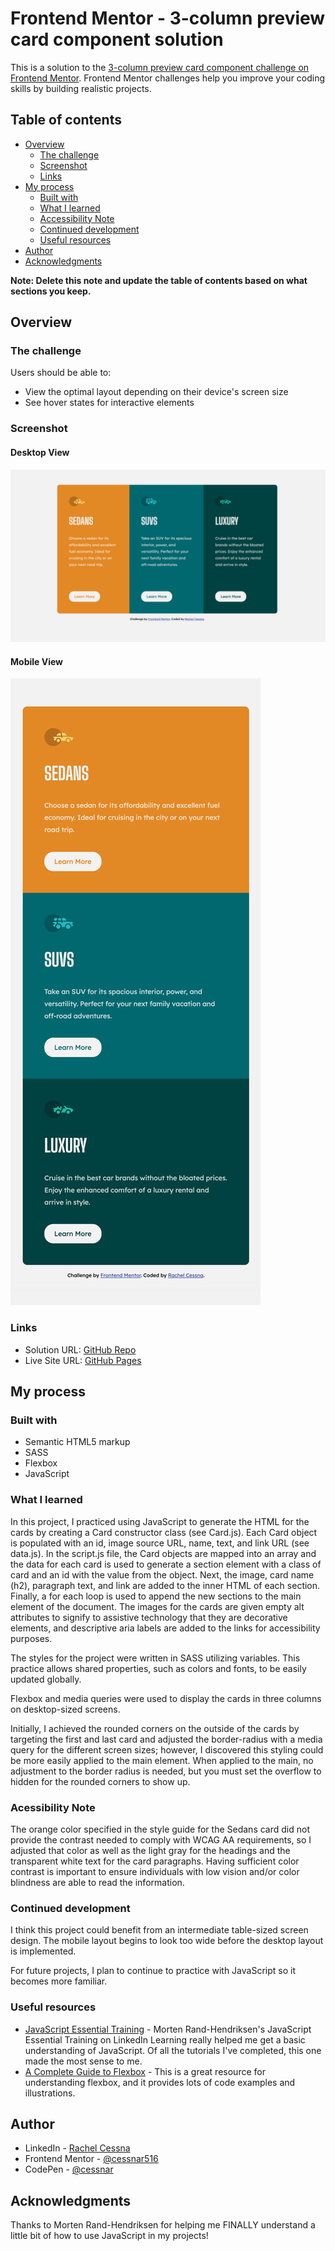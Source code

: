# Frontend Mentor - 3-column preview card component solution

This is a solution to the [3-column preview card component challenge on Frontend Mentor](https://www.frontendmentor.io/challenges/3column-preview-card-component-pH92eAR2-). Frontend Mentor challenges help you improve your coding skills by building realistic projects. 

## Table of contents

- [Overview](#overview)
  - [The challenge](#the-challenge)
  - [Screenshot](#screenshot)
  - [Links](#links)
- [My process](#my-process)
  - [Built with](#built-with)
  - [What I learned](#what-i-learned)
  - [Accessibility Note](#accessibility-note)
  - [Continued development](#continued-development)
  - [Useful resources](#useful-resources)
- [Author](#author)
- [Acknowledgments](#acknowledgments)

**Note: Delete this note and update the table of contents based on what sections you keep.**

## Overview

### The challenge

Users should be able to:

- View the optimal layout depending on their device's screen size
- See hover states for interactive elements

### Screenshot

#### Desktop View

![](./images/desktop-screenshot.jpg)

#### Mobile View

![](./images/mobile-screenshot.jpg)

### Links

- Solution URL: [GitHub Repo](https://github.com/cessnar516/FM-3-col-card-component)
- Live Site URL: [GitHub Pages](https://cessnar516.github.io/FM-3-col-card-component/)

## My process

### Built with

- Semantic HTML5 markup
- SASS
- Flexbox
- JavaScript

### What I learned

In this project, I practiced using JavaScript to generate the HTML for the cards by creating a Card constructor class (see Card.js). Each Card object is populated with an id, image source URL, name, text, and link URL (see data.js). In the script.js file, the Card objects are mapped into an array and the data for each card is used to generate a section element with a class of card and an id with the value from the object. Next, the image, card name (h2), paragraph text, and link are added to the inner HTML of each section. Finally, a for each loop is used to append the new sections to the main element of the document. The images for the cards are given empty alt attributes to signify to assistive technology that they are decorative elements, and descriptive aria labels are added to the links for accessibility purposes. 

The styles for the project were written in SASS utilizing variables. This practice allows shared properties, such as colors and fonts, to be easily updated globally. 

Flexbox and media queries were used to display the cards in three columns on desktop-sized screens. 

Initially, I achieved the rounded corners on the outside of the cards by targeting the first and last card and adjusted the border-radius with a media query for the different screen sizes; however, I discovered this styling could be more easily applied to the main element. When applied to the main, no adjustment to the border radius is needed, but you must set the overflow to hidden for the rounded corners to show up. 

### Acessibility Note

The orange color specified in the style guide for the Sedans card did not provide the contrast needed to comply with WCAG AA requirements, so I adjusted that color as well as the light gray for the headings and the transparent white text for the card paragraphs. Having sufficient color contrast is important to ensure individuals with low vision and/or color blindness are able to read the information. 

### Continued development

I think this project could benefit from an intermediate table-sized screen design. The mobile layout begins to look too wide before the desktop layout is implemented. 

For future projects, I plan to continue to practice with JavaScript so it becomes more familiar. 

### Useful resources

- [JavaScript Essential Training](https://www.linkedin.com/learning-login/share?account=76264346&forceAccount=false&redirect=https%3A%2F%2Fwww.linkedin.com%2Flearning%2Fjavascript-essential-training%3Ftrk%3Dshare_ent_url%26shareId%3DG25io%252FWLQ3iZbvHtQu5A9A%253D%253D) - Morten Rand-Hendriksen's JavaScript Essential Training on LinkedIn Learning really helped me get a basic understanding of JavaScript. Of all the tutorials I've completed, this one made the most sense to me. 
- [A Complete Guide to Flexbox](https://css-tricks.com/snippets/css/a-guide-to-flexbox/) - This is a great resource for understanding flexbox, and it provides lots of code examples and illustrations. 

## Author

- LinkedIn - [Rachel Cessna](https://www.linkedin.com/in/rachelacessna/)
- Frontend Mentor - [@cessnar516](https://www.frontendmentor.io/profile/cessnar516)
- CodePen - [@cessnar](https://codepen.io/cessnar)

## Acknowledgments

Thanks to Morten Rand-Hendriksen for helping me FINALLY understand a little bit of how to use JavaScript in my projects!

